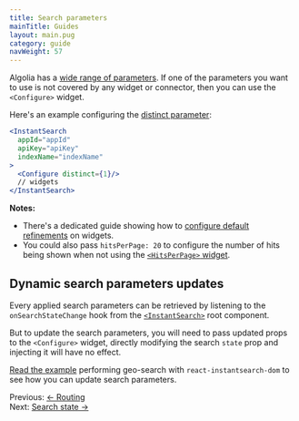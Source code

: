 ```yaml
---
title: Search parameters
mainTitle: Guides
layout: main.pug
category: guide
navWeight: 57
---
```


Algolia has a [wide range of parameters](https://www.algolia.com/doc/api-client/javascript/search#search-parameters). If one of the parameters you want to use is not covered by any widget or connector, then you can use the `<Configure>` widget.

Here's an example configuring the [distinct parameter](https://www.algolia.com/doc/api-client/javascript/parameters#distinct):

```jsx
<InstantSearch
  appId="appId"
  apiKey="apiKey"
  indexName="indexName"
>
  <Configure distinct={1}/>
  // widgets
</InstantSearch>
```

**Notes:**
* There's a dedicated guide showing how to [configure default refinements](guide/Default_refinements.html) on widgets.
* You could also pass `hitsPerPage: 20` to configure the number of hits being shown when not using
the [`<HitsPerPage>` widget](widgets/HitsPerPage.html).

## Dynamic search parameters updates

Every applied search parameters can be retrieved by listening to the `onSearchStateChange`
hook from the [`<InstantSearch>`](guide/<InstantSearch>.html) root component.

But to update the search parameters, you will need to pass updated props to the `<Configure>` widget, directly modifying the search `state` prop and injecting it will have no effect.

[Read the example](https://github.com/algolia/react-instantsearch/tree/master/examples/geo-search) performing geo-search with `react-instantsearch-dom` to see how you can update search parameters.

<div class="guide-nav">
    <div class="guide-nav-left">
        Previous: <a href="guide/Routing.html">← Routing</a>
    </div>
    <div class="guide-nav-right">
        Next: <a href="guide/Search_state.html">Search state →</a>
    </div>
</div>
